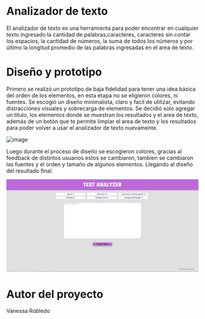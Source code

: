 # Analizador de texto

El analizador de texto es una herramienta para poder encontrar en cualquier texto ingresado la cantidad de palabras,caracteres, caracteres sin contar los espacios, la cantidad de números, la suma de todos los números y por último la longitud promedio de las palabras ingresadas en el area de texto.

# Diseño y prototipo

Primero se realizó un prototipo de baja fidelidad para tener una idea básica del orden de los elementos, en esta etapa no se eligieron colores, ni fuentes. Se escogió un diseño minimalista, claro y facil de utilizar, evitando distracciones visuales y sobrecarga de elementos.
Se decidió solo agregar un titulo, los elementos donde se muestran los resultados y el area de texto, además de un botón que te permite limpiar el area de texto y los resultados para poder volver a usar el analizador de texto nuevamente.

![image](photo-baja-text-analyzer.PNG)

Luego durante el proceso de diseño se escogieron colores, gracias al feedback de distintos usuarios estos se cambiaron, tambíen se cambiaron las fuentes y el orden y tamaño de algunos elementos. Llegando al diseño del resultado final.

![image](Final-text-analyzer.PNG)

# Autor del proyecto

Vanessa Robledo
